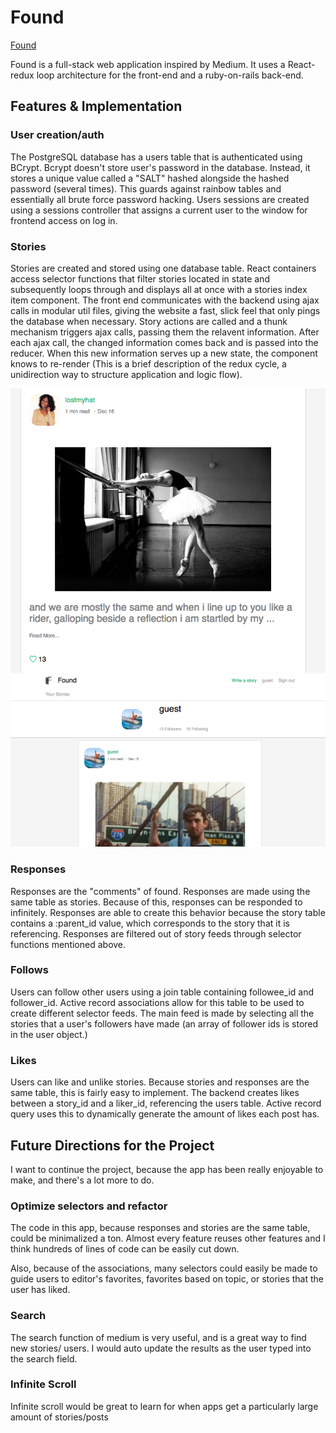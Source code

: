 # Found

[Found](https://found-medium.herokuapp.com/#/)

Found is a full-stack web application inspired by Medium.  It uses a React-redux loop architecture for
the front-end and a ruby-on-rails back-end.  

## Features & Implementation

### User creation/auth
The PostgreSQL database has a users table that is authenticated using BCrypt. Bcrypt 
doesn't store user's password in the database. Instead, it stores a unique 
value called a "SALT" hashed alongside the hashed password (several times). 
This guards against rainbow tables and essentially all brute force password hacking.
Users sessions are created using a sessions controller that assigns a current user 
to the window for frontend access on log in.

### Stories
Stories are created and stored using one database table. React containers access 
selector functions that filter stories located in state and subsequently loops 
through and displays all at once with a stories index item component. The front end
communicates with the backend using ajax calls in modular util files, giving the website
a fast, slick feel that only pings the database when necessary. Story actions are called and 
a thunk mechanism triggers ajax calls, passing them the relavent information. After each ajax 
call, the changed information comes back and is passed into the reducer. When this new information
serves up a new state, the component knows to re-render (This is a brief description of the
redux cycle, a unidirection way to structure application and logic flow).

![story screenshot](https://github.com/cjshay/found/blob/master/docs/screenshots/story.jpg)
![profile screenshot](https://github.com/cjshay/found/blob/master/docs/screenshots/profile.jpg)


### Responses
Responses are the "comments" of found. Responses are made using the same table
as stories. Because of this, responses can be responded to infinitely. Responses
are able to create this behavior because the story table contains a :parent_id
value, which corresponds to the story that it is referencing. Responses are filtered 
out of story feeds through selector functions mentioned above.



### Follows
Users can follow other users using a join table containing followee_id and
follower_id. Active record associations allow for this table to be used to
create different selector feeds. The main feed is made by selecting all the
stories that a user's followers have made (an array of follower ids is stored
in the user object.)

### Likes
Users can like and unlike stories. Because stories and responses are the same table,
this is fairly easy to implement. The backend creates likes between a story_id
and a liker_id, referencing the users table. Active record query uses this to
dynamically generate the amount of likes each post has.

## Future Directions for the Project
I want to continue the project, because the app has been really enjoyable to make,
and there's a lot more to do.

### Optimize selectors and refactor
The code in this app, because responses and stories are the same table, could be
minimalized a ton. Almost every feature reuses other features and I think hundreds
of lines of code can be easily cut down.

Also, because of the associations, many selectors could easily be made to guide users
to editor's favorites, favorites based on topic, or stories that the user has liked.


### Search
The search function of medium is very useful, and is a great way to find new stories/
users. I would auto update the results as the user typed into the search field.

### Infinite Scroll
Infinite scroll would be great to learn for when apps get a particularly large
amount of stories/posts
